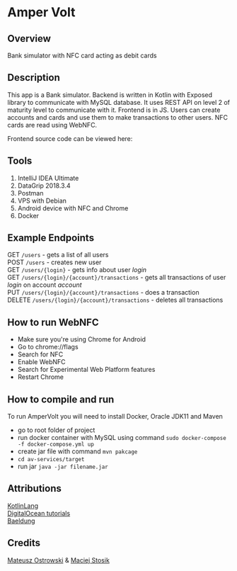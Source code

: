 # Amper Volt
## Overview
Bank simulator with NFC card acting as debit cards


## Description
This app is a Bank simulator. Backend is written in Kotlin with Exposed library to communicate with MySQL database. It uses REST API on level 2 of maturity level to communicate with it. Frontend is in JS. Users can create accounts and cards and use them to make transactions to other users. NFC cards are read using WebNFC.

Frontend source code can be viewed here: 

## Tools
1. IntelliJ IDEA Ultimate
2. DataGrip 2018.3.4
3. Postman
4. VPS with Debian
6. Android device with NFC and Chrome
7. Docker

## Example Endpoints
GET `/users` - gets a list of all users  
POST `/users` - creates new user  
GET `/users/{login}` - gets info about user *login*  
GET `/users/{login}/{account}/transactions` - gets all transactions of user *login* on account *account*  
PUT `/users/{login}/{account}/transactions` - does a transaction  
DELETE `/users/{login}/{account}/transactions` - deletes all transactions  

## How to run WebNFC
* Make sure you're using Chrome for Android 
* Go to chrome://flags 
* Search for NFC
* Enable WebNFC
* Search for Experimental Web Platform features 
* Restart Chrome 

## How to compile and run
To run AmperVolt you will need to install Docker, Oracle JDK11 and Maven

* go to root folder of project
* run docker container with MySQL using command `sudo docker-compose -f docker-compose.yml up`
* create jar file with command `mvn pakcage`
* `cd av-services/target`
* run jar `java -jar filename.jar`

## Attributions
[KotlinLang](https://kotlinlang.org/docs/tutorials/spring-boot-restful.html)  
[DigitalOcean tutorials](https://www.digitalocean.com/community/tutorials/)  
[Baeldung](https://www.baeldung.com/)

## Credits
[Mateusz Ostrowski](https://github.com/matostr98) &
[Maciej Stosik](https://github.com/SaronTetra)
